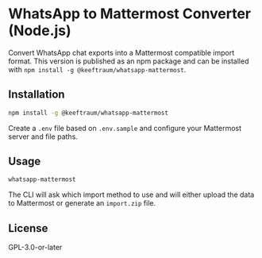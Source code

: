 # WhatsApp to Mattermost Converter (Node.js)

Convert WhatsApp chat exports into a Mattermost compatible import format. This version is published as an npm package and can be installed with `npm install -g @keeftraum/whatsapp-mattermost`.

## Installation

```bash
npm install -g @keeftraum/whatsapp-mattermost
```

Create a `.env` file based on `.env.sample` and configure your Mattermost server and file paths.

## Usage

```bash
whatsapp-mattermost
```

The CLI will ask which import method to use and will either upload the data to Mattermost or generate an `import.zip` file.

## License

GPL-3.0-or-later
